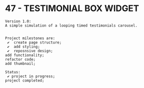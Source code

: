 # 47 - TESTIMONIAL BOX WIDGET

    Version 1.0:
    A simple simulation of a looping timed testimonials carousel.


    Project milestones are:
     ✔  create page structure;
     ✔  add styling;
     ✔  reposnsive design;
    add functionality;
    refactor code;
    add thumbnail;

    Status:
     ✔ project in progress;
    project completed;
